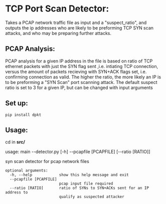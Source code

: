 # TCP Port Scan Detector:

Takes a PCAP network traffic file as input and a "suspect_ratio", and outputs the ip addresses who are likely to be preforming TCP SYN scan attacks, and who may be preparing further attacks.

## PCAP Analysis:
PCAP analysis for a given IP address in the file is based on ratio of TCP ethernet packets with just the SYN flag sent ,i.e. intiating TCP connection, versus the amount of packets recieving with SYN+ACK flags set, i.e. confirming connection as valid. The higher the ratio, the more likely an IP is to be preforming a "SYN Scan" port scanning attack. The default suspect ratio is set to 3 for a given IP, but can be changed with input arguments

## Set up:
```pip install dpkt```

## Usage: 
cd in **src/**

usage: main --detector.py [-h] --pcapfile [PCAPFILE] [--ratio [RATIO]]

syn scan detector for pcap network files
```
optional arguments:
  -h, --help            show this help message and exit
  --pcapfile [PCAPFILE]
                        pcap input file required
  --ratio [RATIO]       ratio of SYNs to SYN+ACKs sent for an IP address to
                        qualify as suspected attacker
```